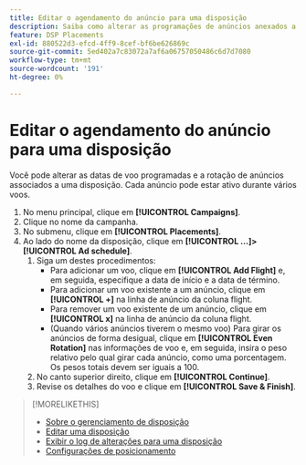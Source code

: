 ```yaml
---
title: Editar o agendamento do anúncio para uma disposição
description: Saiba como alterar as programações de anúncios anexados a uma disposição.
feature: DSP Placements
exl-id: 880522d3-efcd-4ff9-8cef-bf6be626869c
source-git-commit: 5ed402a7c83072a7af6a06757050486c6d7d7080
workflow-type: tm+mt
source-wordcount: '191'
ht-degree: 0%

---
```


# Editar o agendamento do anúncio para uma disposição

<!-- Some placements don't have this option. Clarify which placement types aren't eligible -- just simple ad serving placements (PG ones seem okay)? And anything else? -->

Você pode alterar as datas de voo programadas e a rotação de anúncios associados a uma disposição. Cada anúncio pode estar ativo durante vários voos.

1. No menu principal, clique em **[!UICONTROL Campaigns]**.
1. Clique no nome da campanha.
1. No submenu, clique em **[!UICONTROL Placements]**.
1. Ao lado do nome da disposição, clique em  **[!UICONTROL ...]>[!UICONTROL Ad schedule]**.
   1. Siga um destes procedimentos:
      * Para adicionar um voo, clique em **[!UICONTROL Add Flight]** e, em seguida, especifique a data de início e a data de término.
      * Para adicionar um voo existente a um anúncio, clique em **[!UICONTROL +]** na linha de anúncio da coluna flight.
      * Para remover um voo existente de um anúncio, clique em **[!UICONTROL x]** na linha de anúncio da coluna flight.
      * (Quando vários anúncios tiverem o mesmo voo) Para girar os anúncios de forma desigual, clique em **[!UICONTROL Even Rotation]** nas informações de voo e, em seguida, insira o peso relativo pelo qual girar cada anúncio, como uma porcentagem.
Os pesos totais devem ser iguais a 100.
   1. No canto superior direito, clique em **[!UICONTROL Continue]**.
   1. Revise os detalhes do voo e clique em **[!UICONTROL Save & Finish]**.

>[!MORELIKETHIS]
>
>* [Sobre o gerenciamento de disposição](placement-about.md)
>* [Editar uma disposição](placement-edit.md)
>* [Exibir o log de alterações para uma disposição](placement-change-log.md)
>* [Configurações de posicionamento](placement-settings.md)

